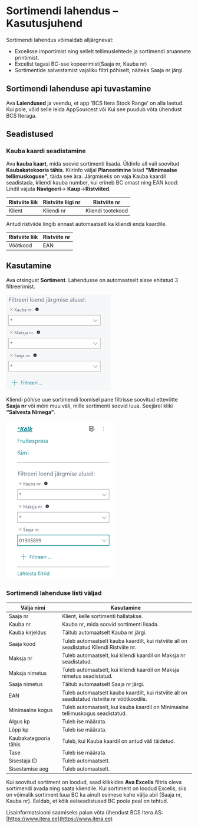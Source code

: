 # Sortimendi lahendus – Kasutusjuhend

Sortimendi lahendus võimaldab alljärgnevat:
* Excelisse importimist ning sellelt tellimuslehtede ja sortimendi aruannete printimist.
* Excelist tagasi BC-sse kopeerimist(Saaja nr, Kauba nr)
* Sortimentide salvestamist vajaliku filtri põhiselt, näiteks Saaja nr järgi. 

## Sortimendi lahenduse api tuvastamine

Ava **Laiendused** ja veendu, et app ‘BCS Itera Stock Range’ on alla laetud. Kui pole, võid selle leida AppSourcest või Kui see puudub võta ühendust BCS Iteraga.

## Seadistused

### Kauba kaardi seadistamine

Ava **kauba kaart**, mida soovid sortimenti lisada. 
Üldinfo all vali soovitud **Kaubakatekooria tähis**. 
Kiirinfo väljal **Planeerimine** leiad **“Minimaalse tellimuskoguse”**, täida see ära.
Järgmiseks on vaja Kauba kaardil seadistada, kliendi kauba number, kui  erineb BC omast ning EAN kood:
Lindil vajuta **Navigeeri**-> **Kaup**->**Ristviited**.

|**Ristviite liik**|**Ristviite liigi nr**|**Ristviite nr**|
|-|-|-|
|Klient|Kliendi nr|Kliendi tootekood|

Antud ristviide lingib ennast automaatselt ka kliendi enda kaardile. 

|**Ristviite liik**|**Ristviite nr**|
|-|-|
|Vöötkood|EAN|

## Kasutamine

Ava otsingust **Sortiment**.
Lahendusse on automaatselt sisse ehitatud 3 filtreerimist.

![StockRangeFilter](StockRangeFilter.png)

Kliendi põhise uue sortimendi loomisel pane filtrisse soovitud ettevõtte **Saaja nr** või mõni muu väli, mille sortimenti soovid luua. Seejärel kliki **“Salvesta Nimega”**.

![StockRangeFilterCustomer](StockRangeFilterCustomer.png)

### Sortimendi lahenduse listi väljad

|**Välja nimi**|**Kasutamine**|
|-|-|
|Saaja nr|Klient, kelle sortimenti hallatakse.|
|Kauba nr|Kauba nr, mida soovid sortimenti lisada.|
|Kauba kirjeldus|Täitub automaatselt Kauba nr järgi.|
|Saaja kood|Tuleb automaatselt kauba kaardilt, kui ristviite all on seadistatud Kliendi Ristviite nr.|
|Maksja nr|Tuleb automaatselt, kui kliendi kaardil on Maksja nr seadistatud.|
|Maksja nimetus|Tuleb automaatselt, kui kliendi kaardil on Maksja nimetus seadistatud.|
|Saaja nimetus|Täitub automaatselt Saaja nr järgi.|
|EAN|Tuleb automaatselt kauba kaardilt, kui ristviite all on seadistatud ristviite nr vöötkoodile.|
|Minimaalne kogus|Tuleb automaatselt, kui kauba kaardil on Minimaalne tellimuskogus seadistatud.|
|Algus kp|Tuleb ise määrata.|
|Lõpp kp|Tuleb ise määrata.|
|Kaubakategooria tähis|Tuleb, kui Kauba kaardil on antud väli täidetud.|
|Tase|Tuleb ise määrata.|
|Sisestaja ID|Tuleb automaatselt.|
|Sisestamise aeg|Tuleb automaatselt.|

Kui soovitud sortiment on loodud, saad klikkides **Ava Excelis** filtris oleva sortimendi avada ning saata kliendile. 
Kui sortiment on loodud Excelis, siis on võimalik sortiment luua BC ka ainult esimese kahe välja abil (Saaja nr, Kauba nr). Eeldab, et kõik eelseadistused BC poole peal on tehtud. 

Lisainformatsiooni saamiseks palun võta ühendust BCS Itera AS:
[https://www.itera.ee](https://www.itera.ee)



